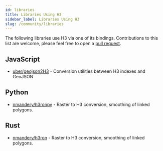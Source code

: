 ```yaml
---
id: libraries
title: Libraries Using H3
sidebar_label: Libraries Using H3
slug: /community/libraries
---
```


The following libraries use H3 via one of its bindings. Contributions to this list are welcome, please feel free to open a [pull request](https://github.com/uber/h3/tree/master/website/docs/community/libraries.md).

## JavaScript

- [uber/geojson2H3](https://github.com/uber/geojson2H3) - Conversion utilities between H3 indexes and GeoJSON

## Python

- [nmandery/h3ronpy](https://github.com/nmandery/h3ronpy/tree/master) - Raster to H3 conversion, smoothing of linked polygons.

## Rust

- [nmandery/h3ron](https://github.com/nmandery/h3ron) - Raster to H3 conversion, smoothing of linked polygons.
